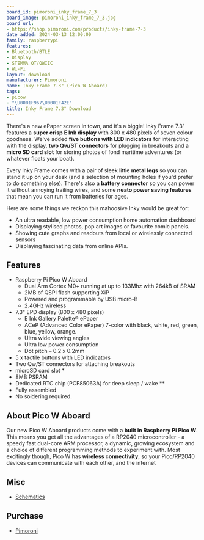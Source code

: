 ```yaml
---
board_id: pimoroni_inky_frame_7_3
board_image: pimoroni_inky_frame_7_3.jpg
board_url:
- https://shop.pimoroni.com/products/inky-frame-7-3
date_added: 2024-03-13 12:00:00
family: raspberrypi
features:
- Bluetooth/BTLE
- Display
- STEMMA QT/QWIIC
- Wi-Fi
layout: download
manufacturer: Pimoroni
name: Inky Frame 7.3" (Pico W Aboard)
tags:
- picow
- "\U0001F967\U0001F42E"
title: Inky Frame 7.3" Download
---
```


There's a new ePaper screen in town, and it's a biggie! Inky Frame 7.3" features a **super crisp E Ink display** with 800 x 480 pixels of seven colour goodness. We've added **five buttons with LED indicators** for interacting with the display, **two Qw/ST connectors** for plugging in breakouts and a **micro SD card slot** for storing photos of fond maritime adventures (or whatever floats your boat).

Every Inky Frame comes with a pair of sleek little **metal legs** so you can stand it up on your desk (and a selection of mounting holes if you'd prefer to do something else). There's also a **battery connector** so you can power it without annoying trailing wires, and some **neato power saving features** that mean you can run it from batteries for ages.

Here are some things we reckon this mahoosive Inky would be great for:
- An ultra readable, low power consumption home automation dashboard
- Displaying stylised photos, pop art images or favourite comic panels.
- Showing cute graphs and readouts from local or wirelessly connected sensors
- Displaying fascinating data from online APIs.

## Features

- Raspberry Pi Pico W Aboard
  - Dual Arm Cortex M0+ running at up to 133Mhz with 264kB of SRAM
  - 2MB of QSPI flash supporting XiP
  - Powered and programmable by USB micro-B
  - 2.4GHz wireless
- 7.3" EPD display (800 x 480 pixels)
  - E Ink Gallery Palette® ePaper
  - ACeP (Advanced Color ePaper) 7-color with black, white, red, green, blue, yellow, orange.
  - Ultra wide viewing angles
  - Ultra low power consumption
  - Dot pitch – 0.2 x 0.2mm
- 5 x tactile buttons with LED indicators
- Two Qw/ST connectors for attaching breakouts
- microSD card slot *
- 8MB PSRAM
- Dedicated RTC chip (PCF85063A) for deep sleep / wake **
- Fully assembled
- No soldering required.

## About Pico W Aboard

Our new Pico W Aboard products come with a **built in Raspberry Pi Pico W**. This means you get all the advantages of a RP2040 microcontroller - a speedy fast dual-core ARM processor, a dynamic, growing ecosystem and a choice of different programming methods to experiment with. Most excitingly though, Pico W has **wireless connectivity**, so your Pico/RP2040 devices can communicate with each other, and the internet

## Misc

* [Schematics](https://cdn.shopify.com/s/files/1/0174/1800/files/inky_frame_73_schematic.pdf?v=1677857184)

## Purchase

* [Pimoroni](https://shop.pimoroni.com/products/inky-frame-7-3)
